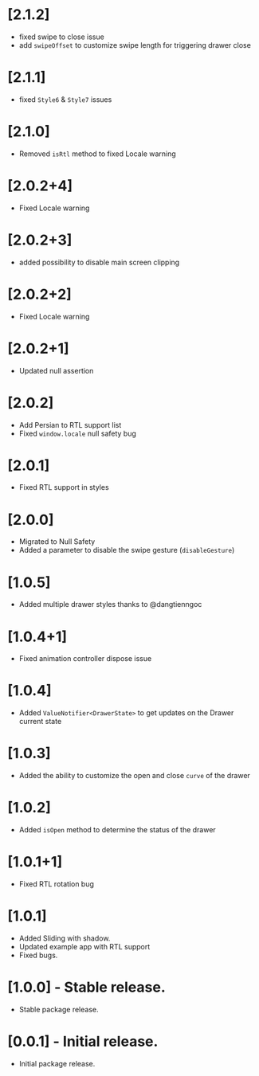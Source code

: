 # [2.1.2]

* fixed swipe to close issue
* add `swipeOffset` to customize swipe length for triggering drawer close

# [2.1.1]

* fixed `Style6` & `Style7` issues

# [2.1.0]

* Removed `isRtl` method to fixed Locale warning

# [2.0.2+4]

* Fixed Locale warning

# [2.0.2+3]

* added possibility to disable main screen clipping

# [2.0.2+2]

* Fixed Locale warning

# [2.0.2+1]

* Updated null assertion

# [2.0.2]

* Add Persian to RTL support list
* Fixed `window.locale` null safety bug

# [2.0.1]

* Fixed RTL support in styles

# [2.0.0]

* Migrated to Null Safety
* Added a parameter to disable the swipe gesture (`disableGesture`)


# [1.0.5]

* Added multiple drawer styles thanks to @dangtienngoc

# [1.0.4+1]

* Fixed animation controller dispose issue 

# [1.0.4]

* Added `ValueNotifier<DrawerState>` to get updates on the Drawer current state

# [1.0.3]

* Added the ability to customize the open and close `curve` of the drawer

# [1.0.2]

* Added `isOpen` method to determine the status of the drawer

# [1.0.1+1]
 
* Fixed RTL rotation bug 

# [1.0.1] 

* Added Sliding with shadow.
* Updated example app with RTL support
* Fixed bugs.

# [1.0.0] - Stable release.

* Stable package release.

# [0.0.1] - Initial release.

* Initial package release.
